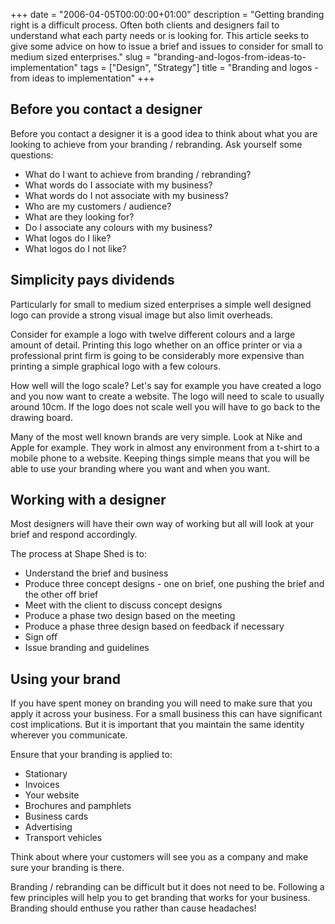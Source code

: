 +++
date = "2006-04-05T00:00:00+01:00"
description = "Getting branding right is a difficult process. Often both clients and designers fail to understand what each party needs or is looking for. This article seeks to give some advice on how to issue a brief and issues to consider for small to medium sized enterprises."
slug = "branding-and-logos-from-ideas-to-implementation"
tags = ["Design", "Strategy"]
title = "Branding and logos - from ideas to implementation"
+++

## Before you contact a designer

Before you contact a designer it is a good idea to think about what you are
looking to achieve from your branding / rebranding. Ask yourself some questions:

- What do I want to achieve from branding / rebranding?
- What words do I associate with my business?
- What words do I not associate with my business?
- Who are my customers / audience?
- What are they looking for?
- Do I associate any colours with my business?
- What logos do I like?
- What logos do I not like?

## Simplicity pays dividends

Particularly for small to medium sized enterprises a simple well designed logo
can provide a strong visual image but also limit overheads.

Consider for example a logo with twelve different colours and a large amount of
detail. Printing this logo whether on an office printer or via a professional
print firm is going to be considerably more expensive than printing a simple
graphical logo with a few colours.

How well will the logo scale? Let's say for example you have created a logo and
you now want to create a website. The logo will need to scale to usually around
10cm. If the logo does not scale well you will have to go back to the drawing
board.

Many of the most well known brands are very simple. Look at Nike and Apple for
example. They work in almost any environment from a t-shirt to a mobile phone to
a website. Keeping things simple means that you will be able to use your
branding where you want and when you want.

## Working with a designer

Most designers will have their own way of working but all will look at your
brief and respond accordingly.

The process at Shape Shed is to:

- Understand the brief and business
- Produce three concept designs - one on brief, one pushing the brief and the
  other off brief
- Meet with the client to discuss concept designs
- Produce a phase two design based on the meeting
- Produce a phase three design based on feedback if necessary
- Sign off
- Issue branding and guidelines

## Using your brand

If you have spent money on branding you will need to make sure that you apply it
across your business. For a small business this can have significant cost
implications. But it is important that you maintain the same identity wherever
you communicate.

Ensure that your branding is applied to:

- Stationary
- Invoices
- Your website
- Brochures and pamphlets
- Business cards
- Advertising
- Transport vehicles

Think about where your customers will see you as a company and make sure your
branding is there.

Branding / rebranding can be difficult but it does not need to be. Following a
few principles will help you to get branding that works for your business.
Branding should enthuse you rather than cause headaches!
